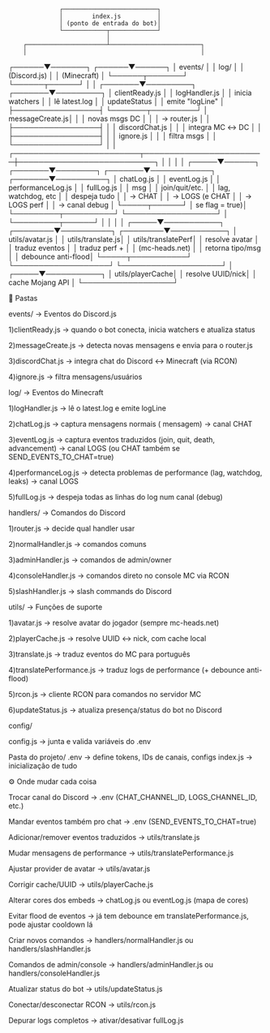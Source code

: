                   ┌──────────────────────────┐
                  │        index.js          │
                  │ (ponto de entrada do bot)│
                  └────────────┬─────────────┘
                               │
        ┌──────────────────────┴─────────────────────────┐
        │                                                │
 ┌──────▼───────┐                                 ┌──────▼──────┐
 │   events/    │                                 │   log/      │
 │ (Discord.js) │                                 │ (Minecraft) │
 └──────┬───────┘                                 └──────┬──────┘
        │                                                │
┌───────▼─────────┐                              ┌───────▼─────────┐
│ clientReady.js  │                              │ logHandler.js   │
│ inicia watchers │                              │ lê latest.log   │
│ updateStatus    │                              │ emite "logLine" │
├─────────────────┤                              └───────┬─────────┘
│ messageCreate.js│                                      │
│ novas msgs DC   │                                      │
│ → router.js     │                                      │
├─────────────────┤                                      │
│ discordChat.js  │                                      │
│ integra MC ↔ DC │                                      │
├─────────────────┤                                      │
│ ignore.js       │                                      │
│ filtra msgs     │                                      │
└─────────────────┘                                      │
                                                         │
      ┌─────────────────────────┬────────────────────────┼───────────────────────────┐
      │                         │                        │                           │
┌─────▼──────┐          ┌───────▼────────┐       ┌───────▼────────────┐      ┌───────▼──────────┐
│ chatLog.js │          │ eventLog.js    │       │ performanceLog.js  │      │ fullLog.js       │
│ <nick> msg │          │ join/quit/etc. │       │ lag, watchdog, etc │      │ despeja tudo     │
│ → CHAT     │          │ → LOGS (e CHAT │       │ → LOGS perf        │      │ → canal debug    │
└─────┬──────┘          │ se flag = true)│       └─────────┬──────────┘      └──────────────────┘
      │                 └─────────┬──────┘                 │
      │                           │                        │
┌─────▼───────────┐      ┌────────▼──────────┐    ┌────────▼───────────┐
│ utils/avatar.js │      │ utils/translate.js│    │ utils/translatePerf│
│ resolve avatar  │      │ traduz eventos    │    │ traduz perf +      │
│ (mc-heads.net)  │      │ retorna tipo/msg  │    │ debounce anti-flood│
└─────┬───────────┘      └───────────────────┘    └────────────────────┘
      │
┌─────▼───────────┐
│ utils/playerCache│
│ resolve UUID/nick│
│ cache Mojang API │
└──────────────────┘


📂 Pastas

events/ → Eventos do Discord.js

1)clientReady.js → quando o bot conecta, inicia watchers e atualiza status

2)messageCreate.js → detecta novas mensagens e envia para o router.js

3)discordChat.js → integra chat do Discord ↔ Minecraft (via RCON)

4)ignore.js → filtra mensagens/usuários


log/ → Eventos do Minecraft

1)logHandler.js → lê o latest.log e emite logLine

2)chatLog.js → captura mensagens normais (<nick> mensagem) → canal CHAT

3)eventLog.js → captura eventos traduzidos (join, quit, death, advancement) → canal LOGS (ou CHAT também se SEND_EVENTS_TO_CHAT=true)

4)performanceLog.js → detecta problemas de performance (lag, watchdog, leaks) → canal LOGS

5)fullLog.js → despeja todas as linhas do log num canal (debug)


handlers/ → Comandos do Discord

1)router.js → decide qual handler usar

2)normalHandler.js → comandos comuns

3)adminHandler.js → comandos de admin/owner

4)consoleHandler.js → comandos direto no console MC via RCON

5)slashHandler.js → slash commands do Discord


utils/ → Funções de suporte

1)avatar.js → resolve avatar do jogador (sempre mc-heads.net)

2)playerCache.js → resolve UUID ↔ nick, com cache local

3)translate.js → traduz eventos do MC para português

4)translatePerformance.js → traduz logs de performance (+ debounce anti-flood)

5)rcon.js → cliente RCON para comandos no servidor MC

6)updateStatus.js → atualiza presença/status do bot no Discord


config/

config.js → junta e valida variáveis do .env


Pasta do projeto/
.env → define tokens, IDs de canais, configs
index.js → inicialização de tudo


⚙️ Onde mudar cada coisa

Trocar canal do Discord → .env (CHAT_CHANNEL_ID, LOGS_CHANNEL_ID, etc.)

Mandar eventos também pro chat → .env (SEND_EVENTS_TO_CHAT=true)

Adicionar/remover eventos traduzidos → utils/translate.js

Mudar mensagens de performance → utils/translatePerformance.js

Ajustar provider de avatar → utils/avatar.js

Corrigir cache/UUID → utils/playerCache.js

Alterar cores dos embeds → chatLog.js ou eventLog.js (mapa de cores)

Evitar flood de eventos → já tem debounce em translatePerformance.js, pode ajustar cooldown lá

Criar novos comandos → handlers/normalHandler.js ou handlers/slashHandler.js

Comandos de admin/console → handlers/adminHandler.js ou handlers/consoleHandler.js

Atualizar status do bot → utils/updateStatus.js

Conectar/desconectar RCON → utils/rcon.js

Depurar logs completos → ativar/desativar fullLog.js